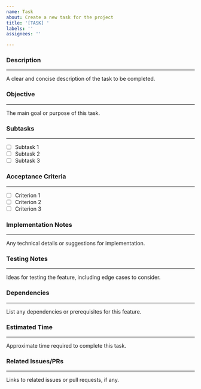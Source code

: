 ```yaml
---
name: Task
about: Create a new task for the project
title: '[TASK] '
labels: ''
assignees: ''

---
```


### Description
---
A clear and concise description of the task to be completed.

### Objective
---
The main goal or purpose of this task.

### Subtasks
---
- [ ] Subtask 1
- [ ] Subtask 2
- [ ] Subtask 3

### Acceptance Criteria
---
- [ ] Criterion 1
- [ ] Criterion 2
- [ ] Criterion 3

### Implementation Notes
---
Any technical details or suggestions for implementation.

### Testing Notes
---
Ideas for testing the feature, including edge cases to consider.

### Dependencies
---
List any dependencies or prerequisites for this feature.

### Estimated Time
---
Approximate time required to complete this task.

### Related Issues/PRs
---
Links to related issues or pull requests, if any.
